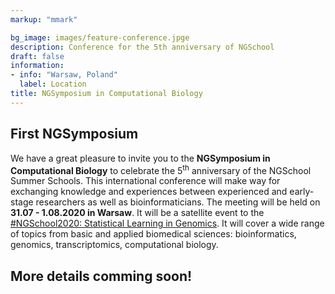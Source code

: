 ```yaml
---
markup: "mmark"

bg_image: images/feature-conference.jpge
description: Conference for the 5th anniversary of NGSchool
draft: false
information:
- info: "Warsaw, Poland"
  label: Location
title: NGSymposium in Computational Biology
---
```


## First NGSymposium
We have a great pleasure to invite you to the **NGSymposium in Computational Biology** to celebrate the 5<sup>th</sup> anniversary of the NGSchool Summer Schools. This international conference will make way for exchanging knowledge and experiences between experienced and early-stage researchers as well as bioinformaticians. The meeting will be held on **31.07 - 1.08.2020 in Warsaw**. It will be a satellite event to the [#NGSchool2020: Statistical Learning in Genomics](ngschool2019). It will cover a wide range of topics from basic and applied biomedical sciences: bioinformatics, genomics, transcriptomics, computational biology.

## More details comming soon!

